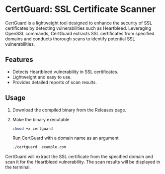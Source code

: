 # CertGuard: SSL Certificate Scanner

CertGuard is a lightweight tool designed to enhance the security of SSL certificates by detecting vulnerabilities such as Heartbleed. Leveraging OpenSSL commands, CertGuard extracts SSL certificates from specified domains and conducts thorough scans to identify potential SSL vulnerabilities.

## Features

- Detects Heartbleed vulnerability in SSL certificates.
- Lightweight and easy to use.
- Provides detailed reports of scan results.

## Usage

1. Download the compiled binary from the Releases page.

2. Make the binary executable

   ```bash
   chmod +x certguard
   ```
   Run CertGuard with a domain name as an argument
   ```bash
   ./certguard  example.com
   ```
CertGuard will extract the SSL certificate from the specified domain and scan it for the Heartbleed vulnerability. The scan results will be displayed in the terminal.
